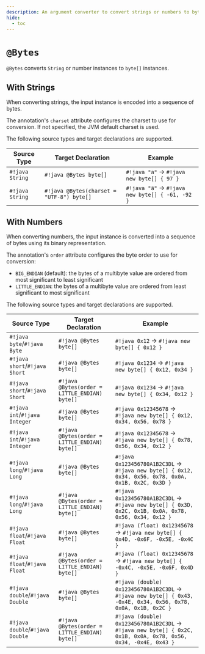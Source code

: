 ```yaml
---
description: An argument converter to convert strings or numbers to byte arrays
hide:
  - toc
---
```


# `@Bytes`

`@Bytes` converts `String` or number instances to `byte[]` instances.

## With Strings

When converting strings, the input instance is encoded into a sequence of bytes.

The annotation's `charset` attribute configures the charset to use for conversion.
If not specified, the JVM default charset is used.

The following source types and target declarations are supported.

| Source Type                    | Target Declaration                        | Example                                         |
|--------------------------------|-------------------------------------------|-------------------------------------------------|
| `#!java String`                | `#!java @Bytes byte[]`                    | `#!java "a"` → `#!java new byte[] { 97 }`       |
| `#!java String`                | `#!java @Bytes(charset = "UTF-8") byte[]` | `#!java "ä"` → `#!java new byte[] { -61, -92 }` |


## With Numbers

When converting numbers, the input instance is converted into a sequence of bytes using its binary representation.

The annotation's `order` attribute configures the byte order to use for conversion:

* `BIG_ENDIAN` (default): the bytes of a multibyte value are ordered from most significant to least significant
* `LITTLE_ENDIAN`: the bytes of a multibyte value are ordered from least significant to most significant

The following source types and target declarations are supported.

| Source Type                     | Target Declaration                            | Example                                                                                                         |
|---------------------------------|-----------------------------------------------|-----------------------------------------------------------------------------------------------------------------|
| `#!java byte`/`#!java Byte`     | `#!java @Bytes byte[]`                        | `#!java 0x12` → `#!java new byte[] { 0x12 }`                                                                    |
| `#!java short`/`#!java Short`   | `#!java @Bytes byte[]`                        | `#!java 0x1234` → `#!java new byte[] { 0x12, 0x34 }`                                                            |
| `#!java short`/`#!java Short`   | `#!java @Bytes(order = LITTLE_ENDIAN) byte[]` | `#!java 0x1234` → `#!java new byte[] { 0x34, 0x12 }`                                                            |
| `#!java int`/`#!java Integer`   | `#!java @Bytes byte[]`                        | `#!java 0x12345678` → `#!java new byte[] { 0x12, 0x34, 0x56, 0x78 }`                                            |
| `#!java int`/`#!java Integer`   | `#!java @Bytes(order = LITTLE_ENDIAN) byte[]` | `#!java 0x12345678` → `#!java new byte[] { 0x78, 0x56, 0x34, 0x12 }`                                            |
| `#!java long`/`#!java Long`     | `#!java @Bytes byte[]`                        | `#!java 0x123456780A1B2C3DL` → `#!java new byte[] { 0x12, 0x34, 0x56, 0x78, 0x0A, 0x1B, 0x2C, 0x3D }`           |
| `#!java long`/`#!java Long`     | `#!java @Bytes(order = LITTLE_ENDIAN) byte[]` | `#!java 0x123456780A1B2C3DL` → `#!java new byte[] { 0x3D, 0x2C, 0x1B, 0x0A, 0x78, 0x56, 0x34, 0x12 }`           |
| `#!java float`/`#!java Float`   | `#!java @Bytes byte[]`                        | `#!java (float) 0x12345678` → `#!java new byte[] { 0x4D, -0x6F, -0x5E, -0x4C }`                                 |
| `#!java float`/`#!java Float`   | `#!java @Bytes(order = LITTLE_ENDIAN) byte[]` | `#!java (float) 0x12345678` → `#!java new byte[] { -0x4C, -0x5E, -0x6F, 0x4D }`                                 |
| `#!java double`/`#!java Double` | `#!java @Bytes byte[]`                        | `#!java (double) 0x123456780A1B2C3DL` → `#!java new byte[] { 0x43, -0x4E, 0x34, 0x56, 0x78, 0x0A, 0x1B, 0x2C }` |
| `#!java double`/`#!java Double` | `#!java @Bytes(order = LITTLE_ENDIAN) byte[]` | `#!java (double) 0x123456780A1B2C3DL` → `#!java new byte[] { 0x2C, 0x1B, 0x0A, 0x78, 0x56, 0x34, -0x4E, 0x43 }` |
